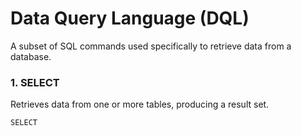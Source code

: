 # Data Query Language (DQL)
A subset of SQL commands used specifically to retrieve data from a database.

### 1. SELECT
  Retrieves data from one or more tables, producing a result set. 
  
  `SELECT`
